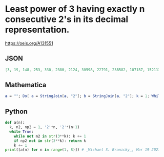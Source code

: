 # Least power of 3 having exactly n consecutive 2's in its decimal representation\.
https://oeis.org/A131551
## JSON
```JSON
[3, 19, 148, 253, 330, 2380, 2124, 30598, 22791, 238582, 107187, 1521134, 10363119, 9995030, 68353787]
```
## Mathematica
```Mathematica
a = ""; Do[ a = StringJoin[a, "2"]; b = StringJoin[a, "2"]; k = 1; While[ StringPosition[ ToString[3^k], a] == {} || StringPosition[ ToString[3^k], b] != {}, k++ ]; Print[k], {n, 1, 10} ]
```
## Python
```Python
def a(n):
  k, n2, np2 = 1, '2'*n, '2'*(n+1)
  while True:
    while not n2 in str(3**k): k += 1
    if np2 not in str(3**k): return k
    k += 1
print([a(n) for n in range(1, 8)]) # _Michael S. Branicky_, Mar 19 2021
```
